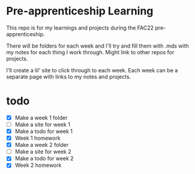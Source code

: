 # Pre-apprenticeship Learning

This repo is for my learnings and projects during the FAC22 pre-apprenticeship.

There will be folders for each week and I'll try and fill them with .mds with my notes for each thing I work through. Might link to other repos for projects.

I'll create a lil' site to click through to each week. Each week can be a separate page with links to my notes and projects.

# todo

- [x] Make a week 1 folder
- [ ] Make a site for week 1
- [x] Make a todo for week 1
- [x] Week 1 homework
- [x] Make a week 2 folder
- [ ] Make a site for week 2
- [x] Make a todo for week 2
- [x] Week 2 homework